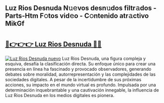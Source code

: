 ## Luz Rios Desnuda N𝚞𝚎vos desn𝚞dos filtr𝚊dos - Parts-Htm F𝚘tos vid𝚎o - C𝚘ntenido atr𝚊ctivo MikGf

# <h2><a href="http://mb1ubi.tromn.icu/?c=Luz+Rios+Desnuda">🔗👉👉👉 Luz Rios Desnuda 🔗🔗</a></h2>

[![Luz Rios Desnuda nuevo](https://i.imgur.com/pEAQMta.gif)](http://mb1ubi.tromn.icu/?c=Luz+Rios+Desnuda)
Luz Rios Desnuda, una figura compleja y esquiva, desafía la clasificación directa. Su enfoque único para crear una presencia en línea ha fascinado y provocado observadores, generando debates sobre moralidad, autorrepresentación y las complejidades de las sociedades digitales. A pesar de la incertidumbre de sus próximas acciones, su impacto en el mundo virtual es profundo. Impulsada por una determinación inquebrantable y una cautivación innegable, la influencia de Luz Rios Desnuda en los medios digitales es pionera.
